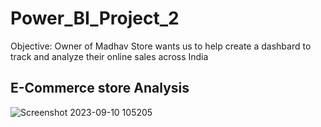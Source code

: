 # Power_BI_Project_2

Objective:
Owner of Madhav Store wants us to help create a dashbard to track and analyze their online sales across India

## E-Commerce store Analysis
![Screenshot 2023-09-10 105205](https://github.com/NavaneethShetty25/Power_BI_Project_2/assets/137690434/944a518e-4286-4646-8e29-e13f36bbc267)
